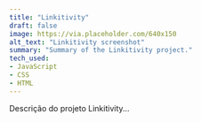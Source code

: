 ```yaml
---
title: "Linkitivity"
draft: false
image: https://via.placeholder.com/640x150
alt_text: "Linkitivity screenshot"
summary: "Summary of the Linkitivity project."
tech_used:
- JavaScript
- CSS
- HTML
---
```


Descrição do projeto Linkitivity...
